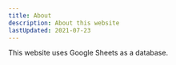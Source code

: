 ```yaml
---
title: About
description: About this website
lastUpdated: 2021-07-23
---
```


This website uses Google Sheets as a database.
